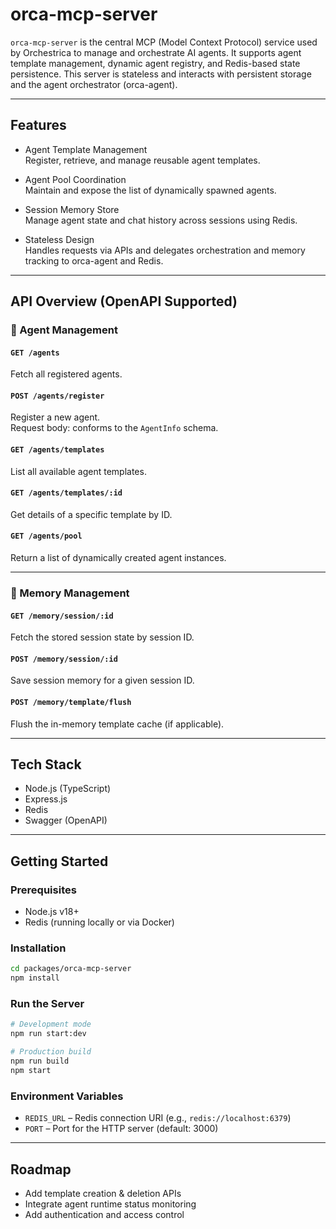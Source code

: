 # orca-mcp-server

`orca-mcp-server` is the central MCP (Model Context Protocol) service used by Orchestrica to manage and orchestrate AI agents. It supports agent template management, dynamic agent registry, and Redis-based state persistence. This server is stateless and interacts with persistent storage and the agent orchestrator (orca-agent).

---

## Features

- Agent Template Management  
  Register, retrieve, and manage reusable agent templates.

- Agent Pool Coordination  
  Maintain and expose the list of dynamically spawned agents.

- Session Memory Store  
  Manage agent state and chat history across sessions using Redis.

- Stateless Design  
  Handles requests via APIs and delegates orchestration and memory tracking to orca-agent and Redis.

---

## API Overview (OpenAPI Supported)

### 🧠 Agent Management

#### `GET /agents`
Fetch all registered agents.

#### `POST /agents/register`
Register a new agent.  
Request body: conforms to the `AgentInfo` schema.

#### `GET /agents/templates`
List all available agent templates.

#### `GET /agents/templates/:id`
Get details of a specific template by ID.

#### `GET /agents/pool`
Return a list of dynamically created agent instances.

---

### 💾 Memory Management

#### `GET /memory/session/:id`
Fetch the stored session state by session ID.

#### `POST /memory/session/:id`
Save session memory for a given session ID.

#### `POST /memory/template/flush`
Flush the in-memory template cache (if applicable).

---

## Tech Stack

- Node.js (TypeScript)
- Express.js
- Redis
- Swagger (OpenAPI)

---

## Getting Started

### Prerequisites

- Node.js v18+
- Redis (running locally or via Docker)

### Installation

```bash
cd packages/orca-mcp-server
npm install
```

### Run the Server

```bash
# Development mode
npm run start:dev

# Production build
npm run build
npm start
```

### Environment Variables

- `REDIS_URL` – Redis connection URI (e.g., `redis://localhost:6379`)
- `PORT` – Port for the HTTP server (default: 3000)

---

## Roadmap

- Add template creation & deletion APIs
- Integrate agent runtime status monitoring
- Add authentication and access control